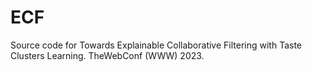 # ECF
Source code for Towards Explainable Collaborative Filtering with Taste Clusters Learning. TheWebConf (WWW) 2023.
